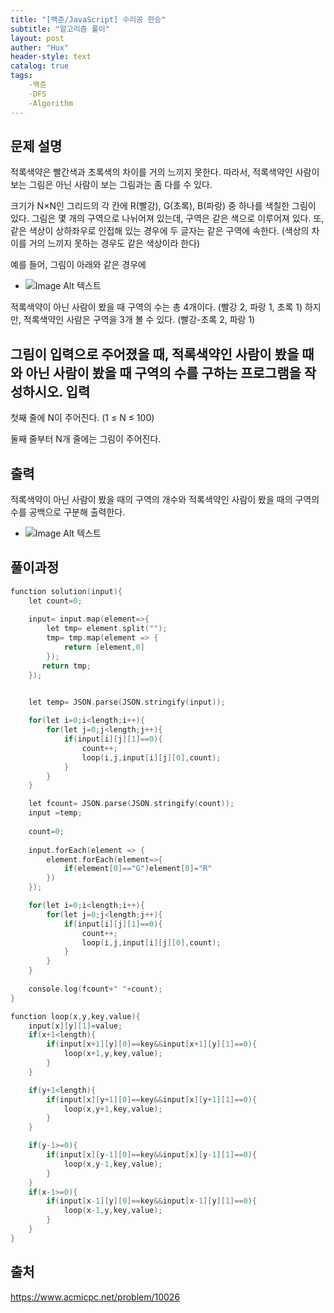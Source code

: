```yaml
---
title: "[백준/JavaScript] 수리공 한승"
subtitle: "알고리즘 풀이"
layout: post
auther: "Hux"
header-style: text
catalog: true
tags:
    -백준
    -DFS
    -Algorithm
---
```



문제 설명
-------
적록색약은 빨간색과 초록색의 차이를 거의 느끼지 못한다. 따라서, 적록색약인 사람이 보는 그림은 아닌 사람이 보는 그림과는 좀 다를 수 있다.

크기가 N×N인 그리드의 각 칸에 R(빨강), G(초록), B(파랑) 중 하나를 색칠한 그림이 있다. 그림은 몇 개의 구역으로 나뉘어져 있는데, 구역은 같은 색으로 이루어져 있다. 또, 같은 색상이 상하좌우로 인접해 있는 경우에 두 글자는 같은 구역에 속한다. (색상의 차이를 거의 느끼지 못하는 경우도 같은 색상이라 한다)

예를 들어, 그림이 아래와 같은 경우에

- ![Image Alt 텍스트]({{site.url}}/img/algorithm/baekjoon_10026(1)_img.png)

적록색약이 아닌 사람이 봤을 때 구역의 수는 총 4개이다. (빨강 2, 파랑 1, 초록 1) 하지만, 적록색약인 사람은 구역을 3개 볼 수 있다. (빨강-초록 2, 파랑 1)

그림이 입력으로 주어졌을 때, 적록색약인 사람이 봤을 때와 아닌 사람이 봤을 때 구역의 수를 구하는 프로그램을 작성하시오.
입력
-------
첫째 줄에 N이 주어진다. (1 ≤ N ≤ 100)

둘째 줄부터 N개 줄에는 그림이 주어진다.


출력
---
적록색약이 아닌 사람이 봤을 때의 구역의 개수와 적록색약인 사람이 봤을 때의 구역의 수를 공백으로 구분해 출력한다.

- ![Image Alt 텍스트]({{site.url}}/img/algorithm/baekjoon_10026(2)_img.png)

풀이과정
-------

```cpp
function solution(input){
    let count=0;
   
    input= input.map(element=>{
        let tmp= element.split("");
        tmp= tmp.map(element => {
            return [element,0]
        });
       return tmp;
    });

    
    let temp= JSON.parse(JSON.stringify(input));

    for(let i=0;i<length;i++){
        for(let j=0;j<length;j++){
            if(input[i][j][1]==0){
                count++;
                loop(i,j,input[i][j][0],count);
            }
        }
    }

    let fcount= JSON.parse(JSON.stringify(count));
    input =temp;
    
    count=0;
    
    input.forEach(element => {
        element.forEach(element=>{
            if(element[0]=="G")element[0]="R"
        })
    });

    for(let i=0;i<length;i++){
        for(let j=0;j<length;j++){
            if(input[i][j][1]==0){
                count++;
                loop(i,j,input[i][j][0],count);
            }
        }
    }
    
    console.log(fcount+" "+count);
}

function loop(x,y,key,value){   
    input[x][y][1]=value;
    if(x+1<length){
        if(input[x+1][y][0]==key&&input[x+1][y][1]==0){
            loop(x+1,y,key,value);
        }
    }

    if(y+1<length){
        if(input[x][y+1][0]==key&&input[x][y+1][1]==0){
            loop(x,y+1,key,value);
        }
    }

    if(y-1>=0){
        if(input[x][y-1][0]==key&&input[x][y-1][1]==0){
            loop(x,y-1,key,value);
        }
    }
    if(x-1>=0){
        if(input[x-1][y][0]==key&&input[x-1][y][1]==0){
            loop(x-1,y,key,value);
        }
    }
}
```

출처
---
https://www.acmicpc.net/problem/10026
